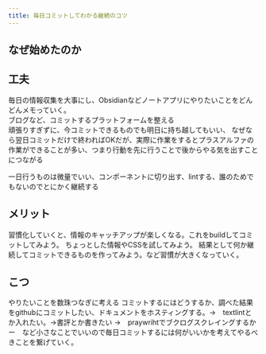 ```yaml
---
title: 毎日コミットしてわかる継続のコツ
---
```


## なぜ始めたのか

## 工夫
毎日の情報収集を大事にし、Obsidianなどノートアプリにやりたいことをどんどんメモっていく。  
ブログなど、コミットするプラットフォームを整える  
頑張りすぎずに、今コミットできるものでも明日に持ち越してもいい、
なぜなら翌日コミットだけで終わればOKだが、実際に作業をするとプラスアルファの作業ができることが多い、つまり行動を先に行うことで後からやる気を出すことにつながる

一日行うものは微量でいい、コンポーネントに切り出す、lintする、誰のためでもないのでとにかく継続する


## メリット
習慣化していくと、情報のキャッチアップが楽しくなる。これをbuildしてコミットしてみよう。
ちょっとした情報やCSSを試してみよう。
結果として何か継続してコミットできるものを作ってみよう。など習慣が大きくなっていく。

## こつ
やりたいことを数珠つなぎに考える
コミットするにはどうするか、調べた結果をgithubにコミットしたい、ドキュメントをホスティングする。->　textlintとか入れたい。->書評とか書きたい ->　praywrihtでブクログスクレイングするかー　など小さなことでいいので毎日コミットするには何がいいかを考えてやるべきことを繋げていく。
